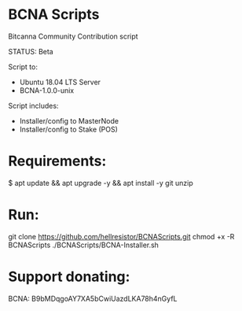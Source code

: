 # BCNA Scripts
Bitcanna Community Contribution script

STATUS: Beta

Script to:
- Ubuntu 18.04 LTS Server
- BCNA-1.0.0-unix

Script includes:
- Installer/config to MasterNode
- Installer/config to Stake (POS)

# Requirements: 
$ apt update && apt upgrade -y && apt install -y git unzip

# Run:
 git clone https://github.com/hellresistor/BCNAScripts.git
 chmod +x -R BCNAScripts
 ./BCNAScripts/BCNA-Installer.sh

# Support donating:
BCNA:  B9bMDqgoAY7XA5bCwiUazdLKA78h4nGyfL
